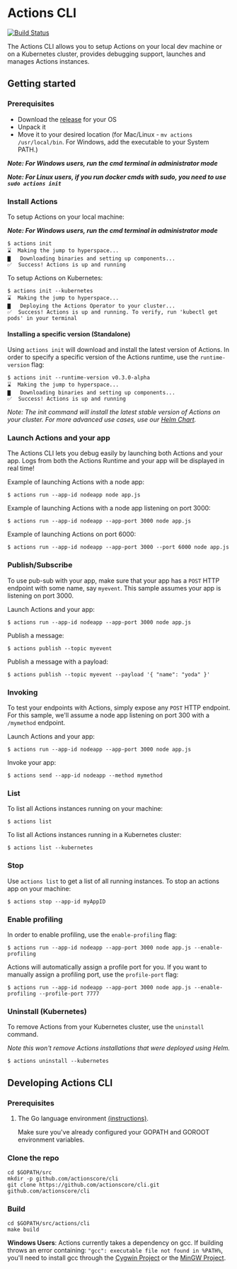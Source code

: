# Actions CLI

[![Build Status](https://dev.azure.com/azure-octo/Actions/_apis/build/status/builds/cli%20build?branchName=master)](https://dev.azure.com/azure-octo/Actions/_build/latest?definitionId=6&branchName=master)

The Actions CLI allows you to setup Actions on your local dev machine or on a Kubernetes cluster, provides debugging support, launches and manages Actions instances.

## Getting started

### Prerequisites
* Download the [release](https://github.com/actionscore/cli/releases) for your OS
* Unpack it
* Move it to your desired location (for Mac/Linux - ```mv actions /usr/local/bin```. For Windows, add the executable to your System PATH.)

__*Note: For Windows users, run the cmd terminal in administrator mode*__

__*Note: For Linux users, if you run docker cmds with sudo, you need to use ```sudo actions init```*__

### Install Actions

To setup Actions on your local machine:

__*Note: For Windows users, run the cmd terminal in administrator mode*__

```
$ actions init
⌛  Making the jump to hyperspace...
▇   Downloading binaries and setting up components...
✅  Success! Actions is up and running
```

To setup Actions on Kubernetes:

```
$ actions init --kubernetes
⌛  Making the jump to hyperspace...
▇   Deploying the Actions Operator to your cluster...
✅  Success! Actions is up and running. To verify, run 'kubectl get pods' in your terminal
```

#### Installing a specific version (Standalone)

Using `actions init` will download and install the latest version of Actions.
In order to specify a specific version of the Actions runtime, use the `runtime-version` flag: 

```
$ actions init --runtime-version v0.3.0-alpha
⌛  Making the jump to hyperspace...
▇   Downloading binaries and setting up components...
✅  Success! Actions is up and running
```

*Note: The init command will install the latest stable version of Actions on your cluster. For more advanced use cases, use our [Helm Chart](https://github.com/actionscore/actions/tree/master/charts/actions-operator).*

### Launch Actions and your app

The Actions CLI lets you debug easily by launching both Actions and your app.
Logs from both the Actions Runtime and your app will be displayed in real time!

Example of launching Actions with a node app:

```
$ actions run --app-id nodeapp node app.js
```

Example of launching Actions with a node app listening on port 3000:

```
$ actions run --app-id nodeapp --app-port 3000 node app.js
```

Example of launching Actions on port 6000:

```
$ actions run --app-id nodeapp --app-port 3000 --port 6000 node app.js
```

### Publish/Subscribe

To use pub-sub with your app, make sure that your app has a ```POST``` HTTP endpoint with some name, say ```myevent```.
This sample assumes your app is listening on port 3000.

Launch Actions and your app:

```
$ actions run --app-id nodeapp --app-port 3000 node app.js
```

Publish a message:

```
$ actions publish --topic myevent
```

Publish a message with a payload:

```
$ actions publish --topic myevent --payload '{ "name": "yoda" }'
```

### Invoking

To test your endpoints with Actions, simply expose any ```POST``` HTTP endpoint.
For this sample, we'll assume a node app listening on port 300 with a ```/mymethod``` endpoint.

Launch Actions and your app:

```
$ actions run --app-id nodeapp --app-port 3000 node app.js
```

Invoke your app:

```
$ actions send --app-id nodeapp --method mymethod
```

### List

To list all Actions instances running on your machine:

```
$ actions list
```

To list all Actions instances running in a Kubernetes cluster:

```
$ actions list --kubernetes
```

### Stop

Use ```actions list``` to get a list of all running instances.
To stop an actions app on your machine:

```
$ actions stop --app-id myAppID
```

### Enable profiling

In order to enable profiling, use the `enable-profiling` flag:

```
$ actions run --app-id nodeapp --app-port 3000 node app.js --enable-profiling
```

Actions will automatically assign a profile port for you.
If you want to manually assign a profiling port, use the `profile-port` flag:

```
$ actions run --app-id nodeapp --app-port 3000 node app.js --enable-profiling --profile-port 7777
```

### Uninstall (Kubernetes)

To remove Actions from your Kubernetes cluster, use the `uninstall` command.

*Note this won't remove Actions installations that were deployed using Helm.*

```
$ actions uninstall --kubernetes
```


## Developing Actions CLI

### Prerequisites

1. The Go language environment [(instructions)]( https://golang.org/doc/install).

    Make sure you've already configured your GOPATH and GOROOT environment variables.

### Clone the repo

```
cd $GOPATH/src
mkdir -p github.com/actionscore/cli
git clone https://github.com/actionscore/cli.git github.com/actionscore/cli
```

### Build

```
cd $GOPATH/src/actions/cli
make build
```

**Windows Users**: Actions currently takes a dependency on gcc. If building throws an error containing: `"gcc": executable file not found in %PATH%`, you'll need to install gcc through the [Cygwin Project](https://sourceware.org/cygwin/) or the [MinGW Project](http://mingw-w64.org/doku.php).